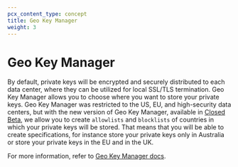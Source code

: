 ```yaml
---
pcx_content_type: concept
title: Geo Key Manager
weight: 3
---
```


# Geo Key Manager

By default, private keys will be encrypted and securely distributed to each data center, where they can be utilized for local SSL/TLS termination. Geo Key Manager allows you to choose where you want to store your private keys. Geo Key Manager was restricted to the US, EU, and high-security data centers, but with the new version of Geo Key Manager, available in [Closed Beta](https://blog.cloudflare.com/configurable-and-scalable-geo-key-manager-closed-beta/), we allow you to create `allowlists` and `blocklists` of countries in which your private keys will be stored. That means that you will be able to create specifications, for instance store your private keys only in Australia or store your private keys in the EU and in the UK.

For more information, refer to [Geo Key Manager docs](/ssl/edge-certificates/custom-certificates#geo-key-manager-private-key-restriction).
